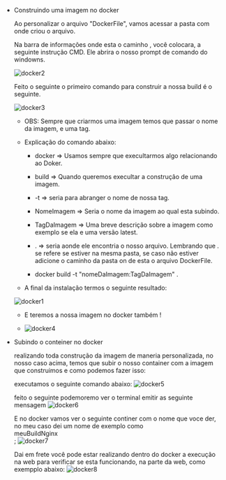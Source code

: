 - Construindo uma imagem no docker

    Ao personalizar o arquivo "DockerFile", vamos acessar a pasta com onde criou o arquivo.

    

    Na barra de informações onde esta o caminho , você colocara, a seguinte instrução CMD. Ele abrira o nosso prompt de comando do windowns.
    
    ![docker2](https://user-images.githubusercontent.com/105161714/235471011-f0e78ccb-2a39-4ece-9f18-88f98d88ffa0.PNG)

    Feito o seguinte o primeiro comando para construir a nossa build é o seguinte.
    
    
    ![docker3](https://user-images.githubusercontent.com/105161714/235471181-d62cbd9a-0706-49e6-b965-efaba916c343.PNG)

    - OBS: Sempre que criarmos uma imagem temos que passar o nome da imagem, e uma tag.

    - Explicação do comando abaixo: 
        - docker => Usamos sempre que execultarmos algo relacionando ao Doker.
        - build => Quando queremos execultar a construção de uma imagem.
        - -t => seria para abranger o nome de nossa tag.
        - NomeImagem => Seria o nome da imagem ao qual esta subindo.
        - TagDaImagem => Uma breve descrição sobre a imagem como exemplo se ela e uma versão latest.
        - . => seria aonde ele encontria o nosso arquivo. Lembrando que . se refere se estiver na mesma pasta, se caso não estiver adicione o caminho da pasta on de esta o arquivo DockerFile.

       - docker build -t "nomeDaImagem:TagDaImagem" .


    - A final da instalação termos o seguinte resultado:
    
    ![docker1](https://user-images.githubusercontent.com/105161714/235471297-ec0915a6-2515-40a5-8a87-998b2f7d2756.PNG)
    
    - E teremos a nossa imagem no docker também !
    
    - ![docker4](https://user-images.githubusercontent.com/105161714/235471704-7e19c019-5043-4214-b9e0-2d4de94afe13.PNG)

- Subindo o conteiner no docker

    realizando toda construção da imagem de maneria personalizada, no nosso caso acima, temos que subir o nosso container com a imagem que construimos e como podemos fazer isso:


    executamos o seguinte comando abaixo:
    ![docker5](https://user-images.githubusercontent.com/105161714/235479342-41e2a8e8-0226-45e7-b6fb-70bed90279ff.PNG)
    
    feito o seguinte podemoremo ver o terminal emitir as seguinte mensagem
    ![docker6](https://user-images.githubusercontent.com/105161714/235479743-f12286e5-f839-447d-b595-27a026d9aa56.PNG)
    
    E no docker vamos ver o seguinte continer com o nome que voce der, no meu caso dei um nome de exemplo como <br>meuBuildNginx<br>;
    ![docker7](https://user-images.githubusercontent.com/105161714/235480547-1a28274f-48e6-4169-bcf9-89cb5382d746.PNG)
    
    Dai em frete você pode estar realizando dentro do docker a execução na web para verificar se esta funcionando, na parte da web, como exempplo abaixo:
    ![docker8](https://user-images.githubusercontent.com/105161714/235483873-d0c8c415-0fb8-4b83-a61f-79c4bd8a6f65.PNG)


    


